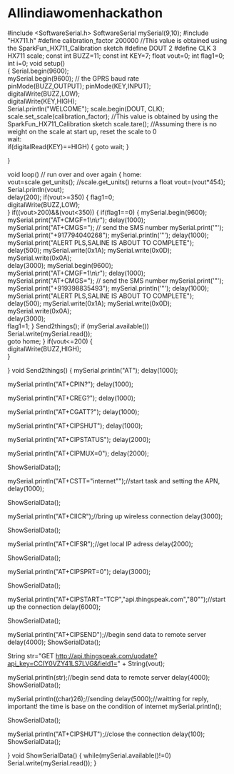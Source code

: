 # Allindiawomenhackathon
#include <SoftwareSerial.h>
SoftwareSerial mySerial(9,10);
#include "HX711.h"
#define calibration_factor 200000 //This value is obtained using the SparkFun_HX711_Calibration sketch
#define DOUT 2
#define CLK  3
HX711 scale;
const int BUZZ=11;
const int KEY=7;
float vout=0;
int   flag1=0;
int   i=0;
void setup()  
{
  Serial.begin(9600);      
  mySerial.begin(9600);               // the GPRS baud rate    
  pinMode(BUZZ,OUTPUT);
  pinMode(KEY,INPUT);  
  digitalWrite(BUZZ,LOW);  
  digitalWrite(KEY,HIGH);    
  Serial.println("WELCOME");
  scale.begin(DOUT, CLK);
  scale.set_scale(calibration_factor); //This value is obtained by using the SparkFun_HX711_Calibration sketch
  scale.tare(); //Assuming there is no weight on the scale at start up, reset the scale to 0  
wait:  
  if(digitalRead(KEY)==HIGH)
  {
   goto wait;
  }
 
}

void loop()                     // run over and over again
{
home:  
  vout=scale.get_units(); //scale.get_units() returns a float
  vout=(vout*454);
  Serial.println(vout);  
  delay(200);
  if(vout>=350)
  {
  flag1=0;  
  digitalWrite(BUZZ,LOW);  
  }
  if((vout>200)&&(vout<350))
  {
   if(flag1==0)
    {
    mySerial.begin(9600);    
    mySerial.print("AT+CMGF=1\n\r");
    delay(1000);
    mySerial.print("AT+CMGS="); // send the SMS number
    mySerial.print('"');
    mySerial.print("+917794040268");
    mySerial.println('"');
    delay(1000);    
    mySerial.print("ALERT PLS,SALINE IS ABOUT TO COMPLETE");  
    delay(500);
    mySerial.write(0x1A);
    mySerial.write(0x0D);
    mySerial.write(0x0A);  
     delay(3000);
     mySerial.begin(9600);    
    mySerial.print("AT+CMGF=1\n\r");
    delay(1000);
    mySerial.print("AT+CMGS="); // send the SMS number
    mySerial.print('"');
    mySerial.print("+919398835493");
    mySerial.println('"');
    delay(1000);    
    mySerial.print("ALERT PLS,SALINE IS ABOUT TO COMPLETE");  
    delay(500);
    mySerial.write(0x1A);
    mySerial.write(0x0D);
    mySerial.write(0x0A);  
     delay(3000);    
    flag1=1;
    }
          Send2things();
          if (mySerial.available())
          Serial.write(mySerial.read());  
          goto home;
  }
   if(vout<=200)
   {  
   digitalWrite(BUZZ,HIGH);      
   }

}
void Send2things()
{
  mySerial.println("AT");
  delay(1000);

  mySerial.println("AT+CPIN?");
  delay(1000);  

  mySerial.println("AT+CREG?");
  delay(1000);

  mySerial.println("AT+CGATT?");
  delay(1000);

  mySerial.println("AT+CIPSHUT");
  delay(1000);

  mySerial.println("AT+CIPSTATUS");
  delay(2000);

  mySerial.println("AT+CIPMUX=0");
  delay(2000);


 
  ShowSerialData();
 
  mySerial.println("AT+CSTT=\"internet\"");//start task and setting the APN,
  delay(1000);
 
  ShowSerialData();
 
  mySerial.println("AT+CIICR");//bring up wireless connection
  delay(3000);
 
  ShowSerialData();
 
  mySerial.println("AT+CIFSR");//get local IP adress
  delay(2000);
 
  ShowSerialData();
 
  mySerial.println("AT+CIPSPRT=0");
  delay(3000);
 
  ShowSerialData();
 
  mySerial.println("AT+CIPSTART=\"TCP\",\"api.thingspeak.com\",\"80\"");//start up the connection
  delay(6000);
 
  ShowSerialData();
 
  mySerial.println("AT+CIPSEND");//begin send data to remote server
  delay(4000);
  ShowSerialData();
 
 String str="GET http://api.thingspeak.com/update?api_key=CCIY0VZY41LS7LVG&field1=" + String(vout);
     
  mySerial.println(str);//begin send data to remote server
  delay(4000);
  ShowSerialData();

  mySerial.println((char)26);//sending
  delay(5000);//waitting for reply, important! the time is base on the condition of internet
  mySerial.println();
 
  ShowSerialData();
 
  mySerial.println("AT+CIPSHUT");//close the connection
  delay(100);
  ShowSerialData();
 
}
void ShowSerialData()
{
  while(mySerial.available()!=0)
    Serial.write(mySerial.read());
}
